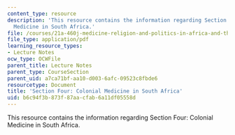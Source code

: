 ```yaml
---
content_type: resource
description: 'This resource contains the information regarding Section Four: Colonial
  Medicine in South Africa.'
file: /courses/21a-460j-medicine-religion-and-politics-in-africa-and-the-african-diaspora-spring-2005/b6c94f3b873f87aacfab6a11df05558d_MIT21A_460JS05_3_3_05_460j.pdf
file_type: application/pdf
learning_resource_types:
- Lecture Notes
ocw_type: OCWFile
parent_title: Lecture Notes
parent_type: CourseSection
parent_uid: a7ca71bf-aa10-d003-6afc-09523c8fbde6
resourcetype: Document
title: 'Section Four: Colonial Medicine in South Africa'
uid: b6c94f3b-873f-87aa-cfab-6a11df05558d
---
```

This resource contains the information regarding Section Four: Colonial Medicine in South Africa.

